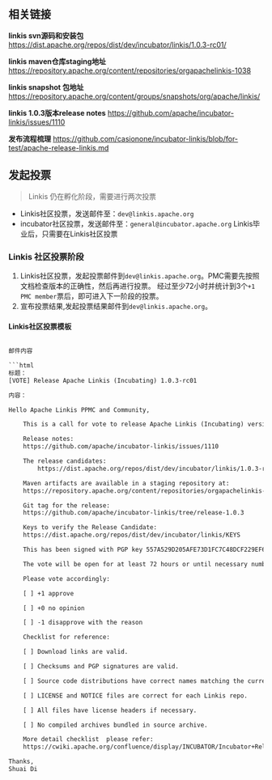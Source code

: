 ## 相关链接

**linkis svn源码和安装包**
https://dist.apache.org/repos/dist/dev/incubator/linkis/1.0.3-rc01/

**linkis maven仓库staging地址**
https://repository.apache.org/content/repositories/orgapachelinkis-1038

**linkis snapshot 包地址** 
https://repository.apache.org/content/groups/snapshots/org/apache/linkis/

**linkis 1.0.3版本release notes** 
https://github.com/apache/incubator-linkis/issues/1110

**发布流程梳理** https://github.com/casionone/incubator-linkis/blob/for-test/apache-release-linkis.md

## 发起投票

> Linkis 仍在孵化阶段，需要进行两次投票

- Linkis社区投票，发送邮件至：`dev@linkis.apache.org`
- incubator社区投票，发送邮件至：`general@incubator.apache.org` Linkis毕业后，只需要在Linkis社区投票

### Linkis 社区投票阶段

1. Linkis社区投票，发起投票邮件到`dev@linkis.apache.org`。PMC需要先按照文档检查版本的正确性，然后再进行投票。 经过至少72小时并统计到3个`+1 PMC member`票后，即可进入下一阶段的投票。
2. 宣布投票结果,发起投票结果邮件到`dev@linkis.apache.org`。

#### Linkis社区投票模板

```html

邮件内容

```html
标题：
[VOTE] Release Apache Linkis (Incubating) 1.0.3-rc01

内容：

Hello Apache Linkis PPMC and Community,

    This is a call for vote to release Apache Linkis (Incubating) version 1.0.3

    Release notes:
	https://github.com/apache/incubator-linkis/issues/1110

    The release candidates:
    	https://dist.apache.org/repos/dist/dev/incubator/linkis/1.0.3-rc01

    Maven artifacts are available in a staging repository at:
	https://repository.apache.org/content/repositories/orgapachelinkis-1038

    Git tag for the release:
	https://github.com/apache/incubator-linkis/tree/release-1.0.3

    Keys to verify the Release Candidate:
	https://dist.apache.org/repos/dist/dev/incubator/linkis/KEYS

    This has been signed with PGP key 557A529D205AFE73D1FC7C48DCF229EF6FD6D28C, corresponding to peacewong@apache.org.

    The vote will be open for at least 72 hours or until necessary number of votes are reached.

    Please vote accordingly:

	[ ] +1 approve

	[ ] +0 no opinion

	[ ] -1 disapprove with the reason

    Checklist for reference:

	[ ] Download links are valid.

	[ ] Checksums and PGP signatures are valid.

	[ ] Source code distributions have correct names matching the current release.

	[ ] LICENSE and NOTICE files are correct for each Linkis repo.

	[ ] All files have license headers if necessary.

	[ ] No compiled archives bundled in source archive.

    More detail checklist  please refer:
	https://cwiki.apache.org/confluence/display/INCUBATOR/Incubator+Release+Checklist

Thanks,
Shuai Di
```

